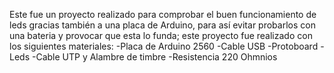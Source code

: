 Este fue un proyecto realizado para comprobar el buen funcionamiento de leds gracias también a una placa de Arduino, para así evitar
probarlos con una bateria y provocar que esta lo funda; este proyecto fue realizado con los siguientes materiales:
-Placa de Arduino 2560
-Cable USB
-Protoboard
-Leds
-Cable UTP y Alambre de timbre
-Resistencia 220 Ohmnios
